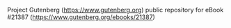 Project Gutenberg (https://www.gutenberg.org) public repository for eBook #21387 (https://www.gutenberg.org/ebooks/21387)
